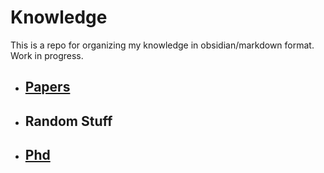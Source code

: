 # Knowledge

This is a repo for organizing my knowledge in obsidian/markdown format. Work in progress.

- ## [Papers](/papers.md)
- ## Random Stuff
- ## [Phd](/phd.md)
 